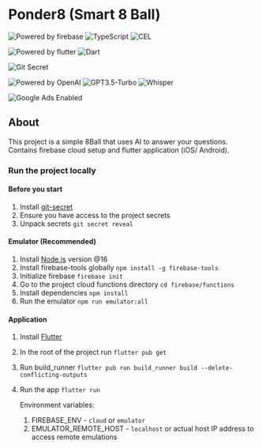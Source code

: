 # Ponder8 (Smart 8 Ball)


![Powered by firebase](https://img.shields.io/badge/Powered%20by-firebase-yellow?style=for-the-badge&logo=firebase)
![TypeScript](https://img.shields.io/badge/TypeScript-grey?style=for-the-badge&logo=typescript)
![CEL](https://img.shields.io/badge/CEL-grey?style=for-the-badge&logo=google)


![Powered by flutter](https://img.shields.io/badge/Powered%20by-flutter-blue?style=for-the-badge&logo=flutter) 
![Dart](https://img.shields.io/badge/Dart-grey?style=for-the-badge&logo=dart)

![Git Secret](https://img.shields.io/badge/Git%20Secret-Enabled-orange?style=for-the-badge&logo=git)

![Powered by OpenAI](https://img.shields.io/badge/Powered%20by-OpenAI-mediumseagreen?style=for-the-badge&logo=openai) 
![GPT3.5-Turbo](https://img.shields.io/badge/GPT3.5--turbo-grey?style=for-the-badge&logo=openai) 
![Whisper](https://img.shields.io/badge/Whisper-grey?style=for-the-badge&logo=openai)

![Google Ads Enabled](https://img.shields.io/badge/Google%20Ads-Enabled-blue?style=for-the-badge&logo=googleads)


## About

This project is a simple 8Ball that uses AI to answer your questions. Contains firebase cloud setup and flutter application (iOS/ Android).

### Run the project locally

#### Before you start

1. Install [git-secret](https://git-secret.io/installation)
2. Ensure you have access to the project secrets
3. Unpack secrets `git secret reveal`

#### Emulator (Recommended)

1. Install [Node.js](https://nodejs.org/en/) version @16
2. Install firebase-tools globally `npm install -g firebase-tools`
3. Initialize firebase `firebase init`
4. Go to the project cloud functions directory `cd firebase/functions`
5. Install dependencies `npm install`
6. Run the emulator `npm run emulator:all`

#### Application

1. Install [Flutter](https://flutter.dev/docs/get-started/install)
2. In the root of the project run `flutter pub get`
3. Run build_runner `flutter pub run build_runner build --delete-conflicting-outputs`
4. Run the app `flutter run`
   
    Environment variables:
    1. FIREBASE_ENV - `cloud` or `emulator`
    2. EMULATOR_REMOTE_HOST - `localhost` or actual host IP address to access remote emulations